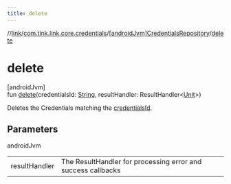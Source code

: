 ```yaml
---
title: delete
---
```

//[link](../../../index.html)/[com.tink.link.core.credentials](../index.html)/[[androidJvm]CredentialsRepository](index.html)/[delete](delete.html)



# delete



[androidJvm]\
fun [delete](delete.html)(credentialsId: [String](https://kotlinlang.org/api/latest/jvm/stdlib/kotlin/-string/index.html), resultHandler: ResultHandler&lt;[Unit](https://kotlinlang.org/api/latest/jvm/stdlib/kotlin/-unit/index.html)&gt;)



Deletes the Credentials matching the [credentialsId](delete.html).



## Parameters


androidJvm

| | |
|---|---|
| resultHandler | The ResultHandler for processing error and success callbacks |




